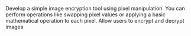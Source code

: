 Develop a simple image encryption tool using pixel manipulation. You can perform operations like swapping pixel values or applying a basic mathematical operation to each pixel.
Allow users to encrypt and decrypt images
